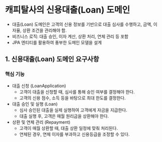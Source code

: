 # 캐피탈사의 신용대출(Loan) 도메인

- 대출(Loan) 도메인은 고객의 신용 정보를 기반으로 대출 심사를 수행하고, 금액, 이자율, 상환 조건을 관리해야 함.
- 비즈니스 로직: 대출 승인, 이자 계산, 상환 처리, 연체 관리 등 포함
- JPA 엔티티를 활용하여 풍부한 도메인 모델을 설계

## 1. 신용대출(Loan) 도메인 요구사항

### 핵심 기능

- 대출 신청 (LoanApplication)
    - 고객이 대출을 신청할 때, 심사를 통해 승인 여부를 결정해야 한다.
    - 고객의 신용 점수, 소득 등을 바탕으로 최대 한도를 결정한다.
- 대출 승인 및 실행 (Loan)
    - 심사 승인된 대출을 실제 실행하여 고객에게 자금을 지급한다.
    - 대출 실행 후, 고객은 매월 원리금을 상환해야 한다.
- 상환 및 연체 관리 (Repayment)
    - 고객이 매월 상환할 때, 대출 상환 일정에 맞춰 처리된다.
    - 연체된 경우, 연체 이자를 부과하고 신용등급을 조정할 수 있다.
